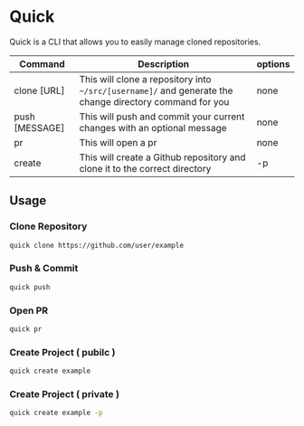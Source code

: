 # Quick
Quick is a CLI that allows you to easily manage cloned repositories.

| Command | Description | options |
| ------- | ------- | ------- |
| clone [URL] | This will clone a repository into ```~/src/[username]/``` and generate the change directory command for you | none |
| push [MESSAGE] | This will push and commit your current changes with an optional message | none |
| pr | This will open a pr | none |
| create | This will create a Github repository and clone it to the correct directory | -p |

## Usage

### Clone Repository
```bash
quick clone https://github.com/user/example
```

### Push & Commit
```bash
quick push
```

### Open PR
```bash
quick pr
```

### Create Project ( pubilc )
```bash
quick create example
```

### Create Project ( private )
```bash
quick create example -p
```

